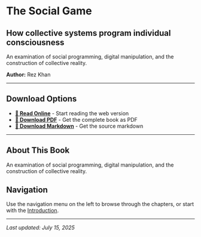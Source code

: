# The Social Game

## How collective systems program individual consciousness

An examination of social programming, digital manipulation, and the construction of collective reality.

**Author:** Rez Khan

---

## Download Options

- **[📖 Read Online](the-social-game.md)** - Start reading the web version
- **[📄 Download PDF](downloads/20_The_Social_Game.pdf)** - Get the complete book as PDF
- **[📝 Download Markdown](downloads/20_The_Social_Game.md)** - Get the source markdown

---

## About This Book

An examination of social programming, digital manipulation, and the construction of collective reality.

## Navigation

Use the navigation menu on the left to browse through the chapters, or start with the [Introduction](the-social-game.md).

---

*Last updated: July 15, 2025*
